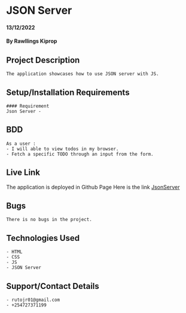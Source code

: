 # JSON Server
#### 13/12/2022
#### By Rawllings Kiprop 

## Project Description
    The application showcases how to use JSON server with JS.

## Setup/Installation Requirements
    #### Requirement
    Json Server - 

## BDD
    As a user :
    - I will able to view todos in my browser.
    - Fetch a specific TODO through an input from the form.

## Live Link
The application is deployed in Github Page
Here is the link [JsonServer](https://github.com/Rawllings/flatDango/)

## Bugs
    There is no bugs in the project.

## Technologies Used
    - HTML
    - CSS
    - JS
    - JSON Server

## Support/Contact Details
    - rutojr01@gmail.com
    - +254727371199

